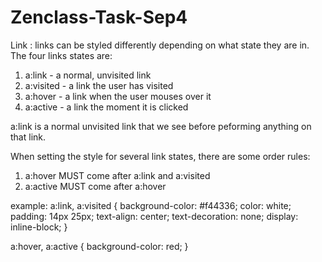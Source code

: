 # Zenclass-Task-Sep4

Link : 
links can be styled differently depending on what state they are in.
The four links states are:

1. a:link - a normal, unvisited link
2. a:visited - a link the user has visited
3. a:hover - a link when the user mouses over it
4. a:active - a link the moment it is clicked

a:link is a normal unvisited link that we see before peforming anything on that link.

When setting the style for several link states, there are some order rules:

1. a:hover MUST come after a:link and a:visited
2. a:active MUST come after a:hover

example: 
a:link, a:visited {
  background-color: #f44336;
  color: white;
  padding: 14px 25px;
  text-align: center;
  text-decoration: none;
  display: inline-block;
}

a:hover, a:active {
  background-color: red;
}

